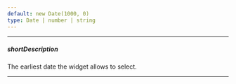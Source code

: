 ```yaml
---
default: new Date(1000, 0)
type: Date | number | string
---
```

---
##### shortDescription
The earliest date the widget allows to select.

---
